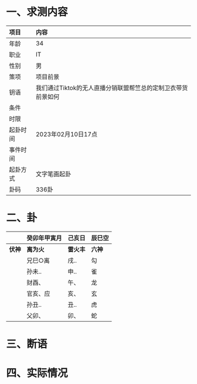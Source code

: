 # 一、求测内容
|项目|内容|
|:-|:-|
|年龄|34|
|职业|IT|
|性别|男|
|策项|项目前景|
|钥语|我们通过Tiktok的无人直播分销联盟帮竺总的定制卫衣带货前景如何|
|条件||
|时限||
|起卦时间|2023年02月10日17点|
|事件时间||
|起卦方式|文字笔画起卦|
|卦码|336卦|

# 二、卦
||癸卯年甲寅月|己亥日|辰巳空|
|:-|:-|:-|:-|
|**伏神**|**离为火**|**雷火丰**|**六神**|
||兄巳○离|戌..|勾|
||孙未..|申..|雀|
||财酉、|午、|龙|
||官亥、应|亥、|玄|
||孙丑..|丑..|虎|
||父卯、|卯、|蛇|


# 三、断语

# 四、实际情况